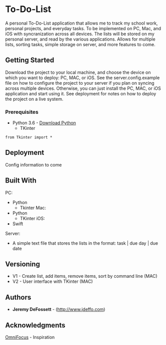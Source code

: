 # To-Do-List

A personal To-Do-List application that allows me to track my school work, personal projects, and everyday tasks.  To be implemented on PC, Mac, and iOS with syncranization across all devices.  The lists will be stored on my personal server, and read by the various applications.  Allows for multiple lists, sorting tasks, simple storage on server, and more features to come.

## Getting Started

Download the project to your local machine, and choose the device on which you want to deploy: PC, MAC, or iOS.  See the server.config.example file on how to configure the project to your server if you plan on syncing across multiple devices.  Otherwise, you can just install the PC, MAC, or iOS application and start using it. See deployment for notes on how to deploy the project on a live system.

### Prerequisites

* Python 3.6 - [Download Python](http://www.python.org)
  * TKinter

```
from Tkinter import *
```

## Deployment

Config information to come

## Built With

PC:
* Python
  * Tkinter
Mac:
* Python
  * TKinter
iOS:
* Swift

Server:
* A simple text file that stores the lists in the format: task | due day | due date

## Versioning

* V1 - Create list, add items, remove items, sort by command line (MAC)
* V2 - User interface with TKinter (MAC)

## Authors

* **Jeremy DeFossett** - (http://www.jdeffo.com)

## Acknowledgments
[OmniFocus](https://www.omnigroup.com) - Inspiration
